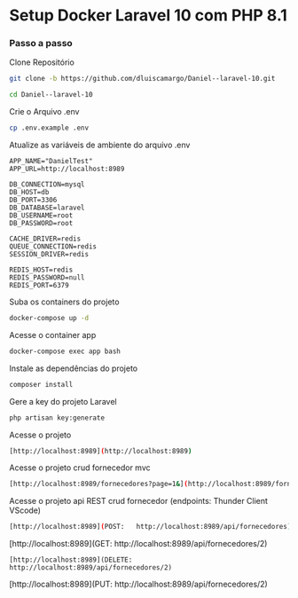 
# Setup Docker Laravel 10 com PHP 8.1

### Passo a passo
Clone Repositório
```sh
git clone -b https://github.com/dluiscamargo/Daniel--laravel-10.git
```
```sh
cd Daniel--laravel-10
```


Crie o Arquivo .env
```sh
cp .env.example .env
```


Atualize as variáveis de ambiente do arquivo .env
```dosini
APP_NAME="DanielTest"
APP_URL=http://localhost:8989

DB_CONNECTION=mysql
DB_HOST=db
DB_PORT=3306
DB_DATABASE=laravel
DB_USERNAME=root
DB_PASSWORD=root

CACHE_DRIVER=redis
QUEUE_CONNECTION=redis
SESSION_DRIVER=redis

REDIS_HOST=redis
REDIS_PASSWORD=null
REDIS_PORT=6379
```


Suba os containers do projeto
```sh
docker-compose up -d
```


Acesse o container app
```sh
docker-compose exec app bash
```


Instale as dependências do projeto
```sh
composer install
```


Gere a key do projeto Laravel
```sh
php artisan key:generate
```

Acesse o projeto
```sh
[http://localhost:8989](http://localhost:8989)
```


Acesse o projeto crud fornecedor mvc
```sh
[http://localhost:8989/fornecedores?page=1&](http://localhost:8989/fornecedores?page=1&)
```

Acesse o projeto api REST crud fornecedor (endpoints: Thunder Client VScode)
```sh
[http://localhost:8989](POST:   http://localhost:8989/api/fornecedores)
```
[http://localhost:8989](GET:    http://localhost:8989/api/fornecedores/2)
```
[http://localhost:8989](DELETE: http://localhost:8989/api/fornecedores/2)
```
[http://localhost:8989](PUT:   http://localhost:8989/api/fornecedores/2)
```
